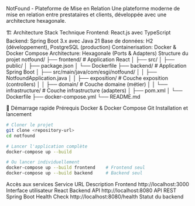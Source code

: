 NotFound - Plateforme de Mise en Relation
Une plateforme moderne de mise en relation entre prestataires et clients, développée avec une architecture hexagonale.

🏗️ Architecture
Stack Technique
Frontend: React.js avec TypeScript
Backend: Spring Boot 3.x avec Java 21
Base de données: H2 (développement), PostgreSQL (production)
Containerisation: Docker & Docker Compose
Architecture: Hexagonale (Ports & Adapters)
Structure du projet
notfound/
├── frontend/                    # Application React
│   ├── src/
│   ├── public/
│   ├── package.json
│   └── Dockerfile
├── backend/                     # Application Spring Boot
│   ├── src/main/java/com/esgi/notfound/
│   │   ├── NotfoundApplication.java
│   │   ├── exposition/         # Couche exposition (controllers)
│   │   ├── domain/            # Couche domaine (métier)
│   │   └── infrastructure/    # Couche infrastructure (adapters)
│   ├── pom.xml
│   └── Dockerfile
├── docker-compose.yml
└── README.md

🚀 Démarrage rapide
Prérequis
Docker & Docker Compose
Git
Installation et lancement
```bash
# Cloner le projet
git clone <repository-url>
cd notfound

# Lancer l'application complète
docker-compose up --build

# Ou lancer individuellement
docker-compose up --build frontend    # Frontend seul
docker-compose up --build backend     # Backend seul
```

Accès aux services
Service	URL	Description
Frontend	http://localhost:3000	Interface utilisateur React
Backend API	http://localhost:8080	API REST Spring Boot
Health Check	http://localhost:8080/health	Statut du backend